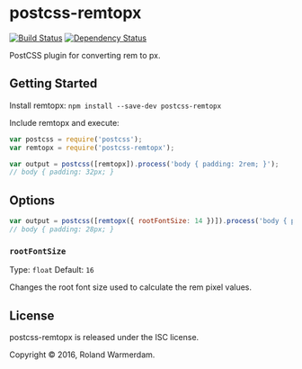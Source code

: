 # postcss-remtopx

[![Build Status](https://api.travis-ci.org/Rowno/postcss-remtopx.svg?branch=master)](https://travis-ci.org/Rowno/postcss-remtopx)
[![Dependency Status](https://david-dm.org/Rowno/postcss-remtopx/status.svg)](https://david-dm.org/Rowno/postcss-remtopx)

PostCSS plugin for converting rem to px.


Getting Started
---------------
Install remtopx: `npm install --save-dev postcss-remtopx`

Include remtopx and execute:
```js
var postcss = require('postcss');
var remtopx = require('postcss-remtopx');

var output = postcss([remtopx]).process('body { padding: 2rem; }');
// body { padding: 32px; }
```

Options
-----

```js
var output = postcss([remtopx({ rootFontSize: 14 })]).process('body { padding: 2rem; }');
// body { padding: 28px; }
```

### `rootFontSize`

Type: `float` Default: `16`

Changes the root font size used to calculate the rem pixel values.


License
-------
postcss-remtopx is released under the ISC license.

Copyright © 2016, Roland Warmerdam.
